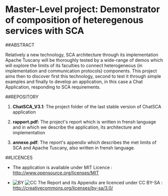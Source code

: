        
**Master-Level project:**
Demonstrator of composition of heteregenous services with SCA
=============================================================

##ABSTRACT

Relatively a new technology, SCA architecture through its 
implementation Apache Tuscany will be thoroughly tested by 
a wide-range of demos which will explore the limits of its 
faculties to connect heterogeneous (in implementation and 
communication protocols) components.  This project aims then to 
discover first this technology, second to test it through simple
examples and finally to develop an application, in this case a 
Chat Application, responding to SCA requirements. 

##REPOSITORY

1) **ChatSCA_V3.1**: The project folder of the last stable version
                 of ChatSCA application
                 
2) **rapport.pdf**:  The project's report which is written in frensh
                 language and in which we describe the application,
                 its architecture and implementation
          
3) **annexe.pdf**:   The report's appendix which describes the met 
                 limits of SCA and Apache Tuscany, also written
                 in frensh language.
                 
                 
##LICENCES

* The application is available under MIT Licence :
http://www.opensource.org/licenses/MIT

* ![BY](http://upload.wikimedia.org/wikipedia/commons/thumb/1/11/Cc-by_new_white.svg/48px-Cc-by_new_white.svg.png "BY")
  ![CC](http://upload.wikimedia.org/wikipedia/commons/thumb/d/df/Cc-sa_white.svg/48px-Cc-sa_white.svg.png "CC")
  The Report and its Appendix are licenced under CC BY-SA :
  http://creativecommons.org/licenses/by-sa/3.0/

                 
